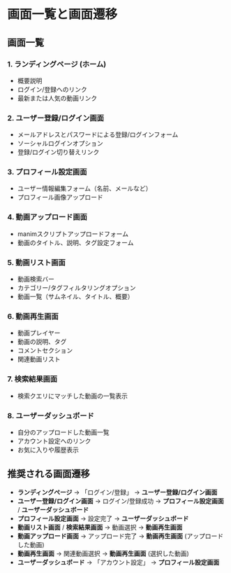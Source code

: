 # 画面一覧と画面遷移

## 画面一覧

### 1. ランディングページ (ホーム)
- 概要説明
- ログイン/登録へのリンク
- 最新または人気の動画リンク

### 2. ユーザー登録/ログイン画面
- メールアドレスとパスワードによる登録/ログインフォーム
- ソーシャルログインオプション
- 登録/ログイン切り替えリンク

### 3. プロフィール設定画面
- ユーザー情報編集フォーム（名前、メールなど）
- プロフィール画像アップロード

### 4. 動画アップロード画面
- manimスクリプトアップロードフォーム
- 動画のタイトル、説明、タグ設定フォーム

### 5. 動画リスト画面
- 動画検索バー
- カテゴリー/タグフィルタリングオプション
- 動画一覧（サムネイル、タイトル、概要）

### 6. 動画再生画面
- 動画プレイヤー
- 動画の説明、タグ
- コメントセクション
- 関連動画リスト

### 7. 検索結果画面
- 検索クエリにマッチした動画の一覧表示

### 8. ユーザーダッシュボード
- 自分のアップロードした動画一覧
- アカウント設定へのリンク
- お気に入りや履歴表示

## 推奨される画面遷移

- **ランディングページ** -> 「ログイン/登録」 -> **ユーザー登録/ログイン画面**
- **ユーザー登録/ログイン画面** -> ログイン/登録成功 -> **プロフィール設定画面** / **ユーザーダッシュボード**
- **プロフィール設定画面** -> 設定完了 -> **ユーザーダッシュボード**
- **動画リスト画面** / **検索結果画面** -> 動画選択 -> **動画再生画面**
- **動画アップロード画面** -> アップロード完了 -> **動画再生画面** (アップロードした動画)
- **動画再生画面** -> 関連動画選択 -> **動画再生画面** (選択した動画)
- **ユーザーダッシュボード** -> 「アカウント設定」 -> **プロフィール設定画面**
